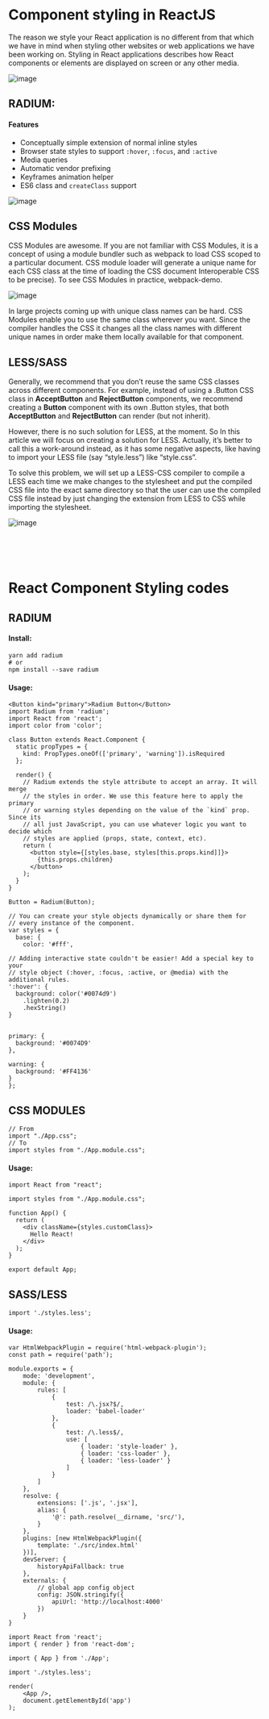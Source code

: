 # Component styling in ReactJS
The reason we style your React application is no different from that which we have in mind when styling other websites or web applications we have been working on. Styling in React applications describes how React components or elements are displayed on screen or any other media.

![image](https://miro.medium.com/max/3200/1*8slP0diGduUQy3qk9N7HsQ.png)

## RADIUM:

#### Features

-   Conceptually simple extension of normal inline styles
-   Browser state styles to support  `:hover`,  `:focus`, and  `:active`
-   Media queries
-   Automatic vendor prefixing
-   Keyframes animation helper
-   ES6 class and  `createClass`  support

![image](https://sahilthakur7blog.files.wordpress.com/2018/01/og-image.jpg?w=640)


## CSS Modules

CSS Modules are awesome. If you are not familiar with CSS Modules, it is a concept of using a module bundler such as webpack to load CSS scoped to a particular document. CSS module loader will generate a unique name for each CSS class at the time of loading the CSS document Interoperable CSS to be precise). To see CSS Modules in practice, webpack-demo.

![image](https://blog.pusher.com/wp-content/uploads/2018/02/css-modules-react-header.png)

In large projects coming up with unique class names can be hard. CSS Modules enable you to use the same class wherever you want. Since the compiler handles the CSS it changes all the class names with different unique names in order make them locally available for that component.

## LESS/SASS

Generally, we recommend that you don’t reuse the same CSS classes across different components. For example, instead of using a .Button CSS class in **AcceptButton** and **RejectButton** components, we recommend creating a **Button** component with its own .Button styles, that both **AcceptButton** and **RejectButton** can render (but not inherit).

However, there is no such solution for LESS, at the moment. So In this article we will focus on creating a solution for LESS. Actually, it’s better to call this a work-around instead, as it has some negative aspects, like having to import your LESS file (say “style.less”) like “style.css”.

To solve this problem, we will set up a LESS-CSS compiler to compile a LESS each time we make changes to the stylesheet and put the compiled CSS file into the exact same directory so that the user can use the compiled CSS file instead by just changing the extension from LESS to CSS while importing the stylesheet.

![image](https://miro.medium.com/max/600/1*NSAaImEJtqC00Gw4hXBpHA.png)

<br>
<br>
<br>

# React Component Styling codes

## RADIUM
#### Install:
```
yarn add radium
# or 
npm install --save radium
```

#### Usage:

```
<Button kind="primary">Radium Button</Button>
import Radium from 'radium';
import React from 'react';
import color from 'color';

class Button extends React.Component {
  static propTypes = {
    kind: PropTypes.oneOf(['primary', 'warning']).isRequired
  };

  render() {
    // Radium extends the style attribute to accept an array. It will merge
    // the styles in order. We use this feature here to apply the primary
    // or warning styles depending on the value of the `kind` prop. Since its
    // all just JavaScript, you can use whatever logic you want to decide which
    // styles are applied (props, state, context, etc).
    return (
      <button style={[styles.base, styles[this.props.kind]]}>
        {this.props.children}
      </button>
    );
  }
}

Button = Radium(Button);

// You can create your style objects dynamically or share them for
// every instance of the component.
var styles = {
  base: {
    color: '#fff',
```
    // Adding interactive state couldn't be easier! Add a special key to your
    // style object (:hover, :focus, :active, or @media) with the additional rules.
    ':hover': {
      background: color('#0074d9')
        .lighten(0.2)
        .hexString()
    }
  ```},

  primary: {
    background: '#0074D9'
  },

  warning: {
    background: '#FF4136'
  }
};
```

## CSS MODULES
```
// From 
import "./App.css"; 
// To 
import styles from "./App.module.css";
```
#### Usage:
```
import React from "react";

import styles from "./App.module.css";

function App() {
  return (
    <div className={styles.customClass}>
      Hello React!
    </div>
  );
}

export default App;
```

## SASS/LESS

```
import './styles.less';
```

#### Usage:

```
var HtmlWebpackPlugin = require('html-webpack-plugin');
const path = require('path');

module.exports = {
    mode: 'development',
    module: {
        rules: [
            {
                test: /\.jsx?$/,
                loader: 'babel-loader'
            },
            {
                test: /\.less$/,
                use: [
                    { loader: 'style-loader' },
                    { loader: 'css-loader' },
                    { loader: 'less-loader' }
                ]
            }
        ]
    },
    resolve: {
        extensions: ['.js', '.jsx'],
        alias: {
            '@': path.resolve(__dirname, 'src/'),
        }
    },
    plugins: [new HtmlWebpackPlugin({
        template: './src/index.html'
    })],
    devServer: {
        historyApiFallback: true
    },
    externals: {
        // global app config object
        config: JSON.stringify({
            apiUrl: 'http://localhost:4000'
        })
    }
}
```

```
import React from 'react';
import { render } from 'react-dom';

import { App } from './App';

import './styles.less';

render(
    <App />,
    document.getElementById('app')
);
```
